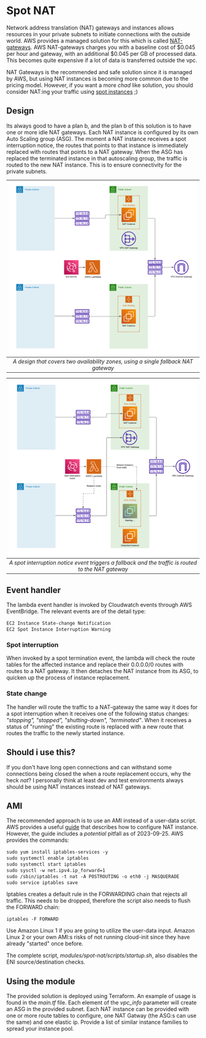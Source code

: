# Spot NAT
Network address translation (NAT) gateways and instances allows resources in your private subnets to initiate connections with the outside world. AWS provides a managed solution for this which is called [NAT-gateways](https://docs.aws.amazon.com/vpc/latest/userguide/vpc-nat-gateway.html). AWS NAT-gateways charges you with a baseline cost of $0.045 per hour and gateway, with an additional $0.045 per GB of processed data. This becomes quite expensive if a lot of data is transferred outside the vpc.

NAT Gateways is the recommended and safe solution since it is managed by AWS, but using NAT instances is becoming more common due to the pricing model. However, if you want a more _chad_ like solution, you should consider NAT:ing your traffic using [spot instances](https://docs.aws.amazon.com/AWSEC2/latest/UserGuide/using-spot-instances.html) ;)

## Design
Its always good to have a plan b, and the plan b of this solution is to have one or more idle NAT gateways. Each NAT instance is configured by its own Auto Scaling group (ASG). The moment a NAT instance receives a spot interruption notice, the routes that points to that instance is immediately replaced with routes that points to a NAT gateway. When the ASG has replaced the terminated instance in that autoscaling group, the traffic is routed to the new NAT instance. This is to ensure connectivity for the private subnets.

| ![Design](images/design.png) | 
|:--:| 
| *A design that covers two availability zones, using a single fallback NAT gateway* |

| ![Design](images/fallback.png) | 
|:--:| 
| *A spot interruption notice event triggers a fallback and the traffic is routed to the NAT gateway* |

## Event handler
The lambda event handler is invoked by Cloudwatch events through AWS EventBridge. The relevant events are of the detail type:
```
EC2 Instance State-change Notification
EC2 Spot Instance Interruption Warning
```

### Spot interruption
When invoked by a spot termination event, the lambda will check the route tables for the affected instance and replace their 0.0.0.0/0 routes with routes to a NAT gateway. It then detaches the NAT instance from its ASG, to quicken up the process of instance replacement.

### State change
The handler will route the traffic to a NAT-gateway the same way it does for a spot interruption when it receives one of the following status changes: _"stopping", "stopped", "shutting-down", "terminated"_. When it receives a status of "running" the existing route is replaced with a new route that routes the traffic to the newly started instance.

## Should i use this?
If you don't have long open connections and can withstand some connections being closed the when a route replacement occurs, why the heck _nat_?
I personally think at least dev and test environments always should be using NAT instances instead of NAT gateways.

## AMI
The recommended approach is to use an AMI instead of a user-data script. AWS provides a useful [guide](https://docs.aws.amazon.com/vpc/latest/userguide/VPC_NAT_Instance.html) that describes how to configure NAT instance. However, the guide includes a _potential_ pitfall as of 2023-09-25. AWS provides the commands:
```
sudo yum install iptables-services -y
sudo systemctl enable iptables
sudo systemctl start iptables
sudo sysctl -w net.ipv4.ip_forward=1
sudo /sbin/iptables -t nat -A POSTROUTING -o eth0 -j MASQUERADE
sudo service iptables save
```

Iptables creates a default rule in the FORWARDING chain that rejects all traffic. This needs to be dropped, therefore the script also needs to flush the FORWARD chain:
```
iptables -F FORWARD
```

Use Amazon Linux 1 if you are going to utilize the user-data input. Amazon Linux 2 or your own AMI:s risks of not running cloud-init since they have already "started" once before.

The complete script, _modules/spot-nat/scripts/startup.sh_, also disables the ENI source/destination checks.

## Using the module
The provided solution is deployed using Terraform. An example of usage is found in the _main.tf_ file. Each element of the _vpc_info_ parameter will create an ASG in the provided subnet. Each NAT instance can be provided with one or more route tables to configure, one NAT Gatway (the ASG:s can use the same) and one elastic ip. Provide a list of similar instance families to spread your instance pool.
